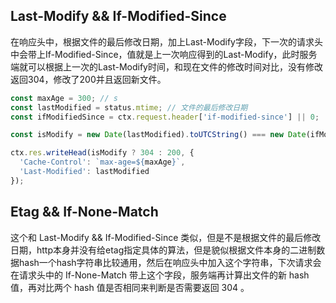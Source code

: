 ## Last-Modify && If-Modified-Since
在响应头中，根据文件的最后修改日期，加上Last-Modify字段，下一次的请求头中会带上If-Modified-Since，值就是上一次响应得到的Last-Modify，此时服务端就可以根据上一次的Last-Modify时间，和现在文件的修改时间对比，没有修改返回304，修改了200并且返回新文件。
```javascript
const maxAge = 300; // s
const lastModified = status.mtime; // 文件的最后修改日期
const ifModifiedSince = ctx.request.header['if-modified-since'] || 0;

const isModify = new Date(lastModified).toUTCString() === new Date(ifModifiedSince).toUTCString(); // 对比上次修改日期和最后修改日期是不是同一天

ctx.res.writeHead(isModify ? 304 : 200, {
  'Cache-Control': `max-age=${maxAge}`,
  'Last-Modified': lastModified
});
```

## Etag && If-None-Match
这个和 Last-Modify && If-Modified-Since 类似，但是不是根据文件的最后修改日期，http本身并没有给etag指定具体的算法，但是貌似根据文件本身的二进制数据hash一个hash字符串比较通用，然后在响应头中加入这个字符串，下次请求会在请求头中的 If-None-Match 带上这个字段，服务端再计算出文件的新 hash 值，再对比两个 hash 值是否相同来判断是否需要返回 304 。
